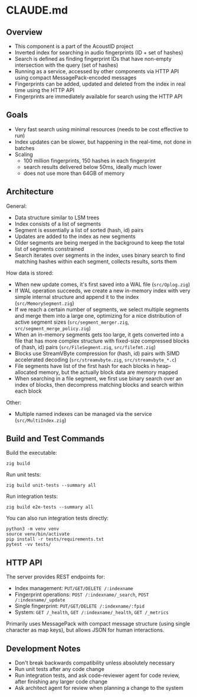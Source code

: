 # CLAUDE.md

## Overview

* This component is a part of the AcoustID project
* Inverted index for searching in audio fingerprints (ID + set of hashes)
* Search is defined as finding fingerprint IDs that have non-empty intersection with the query (set of hashes)
* Running as a service, accessed by other components via HTTP API using compact MessagePack-encoded messages
* Fingerprints can be added, updated and deleted from the index in real time using the HTTP API
* Fingerprints are immediately available for search using the HTTP API

## Goals

* Very fast search using minimal resources (needs to be cost effective to run)
* Index updates can be slower, but happening in the real-time, not done in batches
* Scaling
   - 100 million fingerprints, 150 hashes in each fingerprint
   - search results delivered below 50ms, ideally much lower
   - does not use more than 64GB of memory

## Architecture

General:

* Data structure similar to LSM trees
* Index consists of a list of segments
* Segment is essentially a list of sorted (hash, id) pairs
* Updates are added to the index as new segments
* Older segments are being merged in the background to keep the total list of segments constrained
* Search iterates over segments in the index, uses binary search to find matching hashes within each segment, collects results, sorts them

How data is stored:

* When new update comes, it's first saved into a WAL file (`src/Oplog.zig`)
* If WAL operation succeeds, we create a new in-memory index with very simple internal structure and append it to the index (`src/MemorySegment.zig`)
* If we reach a certain number of segments, we select multiple segments and merge them into a large one, optimizing for a nice distribution of active segment sizes (`src/segment_merger.zig`, `src/segment_merge_policy.zig`)
* When an in-memory segments gets too large, it gets converted into a file that has more complex structure with fixed-size compressed blocks of (hash, id) pairs (`src/FileSegment.zig`, `src/filefmt.zig`)
* Blocks use StreamVByte compression for (hash, id) pairs with SIMD accelerated decoding (`src/streamvbyte.zig`, `src/streamvbyte_*.c`)
* File segments have list of the first hash for each blocks in heap-allocated memory, but the actually block data are memory mapped
* When searching in a file segment, we first use binary search over an index of blocks, then decompress matching blocks and search within each block

Other:

* Multiple named indexes can be managed via the service (`src/MultiIndex.zig`)

## Build and Test Commands

Build the executable:

    zig build

Run unit tests:

    zig build unit-tests --summary all

Run integration tests:

    zig build e2e-tests --summary all

You can also run integration tests directly:

    python3 -m venv venv
    source venv/bin/activate
    pip install -r tests/requirements.txt
    pytest -vv tests/

## HTTP API

The server provides REST endpoints for:
- Index management: `PUT/GET/DELETE /:indexname`
- Fingerprint operations: `POST /:indexname/_search`, `POST /:indexname/_update`
- Single fingerprint: `PUT/GET/DELETE /:indexname/:fpid`
- System: `GET /_health`, `GET /:indexname/_health`, `GET /_metrics`

Primarily uses MessagePack with compact message structure (using single character as map keys), but allows JSON for human interactions.

## Development Notes

- Don't break backwards compatibility unless absolutely necessary
- Run unit tests after any code change
- Run integration tests, and ask code-reviewer agent for code review, after finishing any larger code change
- Ask architect agent for review when planning a change to the system
